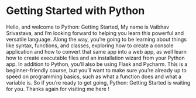 # Getting Started with Python
Hello, and welcome to Python: Getting Started, My name is Vaibhav Srivastava, and I’m looking forward to helping you learn this powerful and versatile language.
Along the way, you’re going to be learning about things like syntax, functions, and classes, exploring how 
to create a console application and how to convert that same app into a web app, as well learn how to create 
executable files and an installation wizard from your Python app. In addition to Python, you’ll also be using 
Flask and Pycharm. This is a beginner-friendly course, but you’ll want to make sure you’re already up to speed 
on programming basics, such as what a function does and what a variable is. So if you’re ready to get going, 
Python: Getting Started is waiting for you. Thanks again for visiting me here !